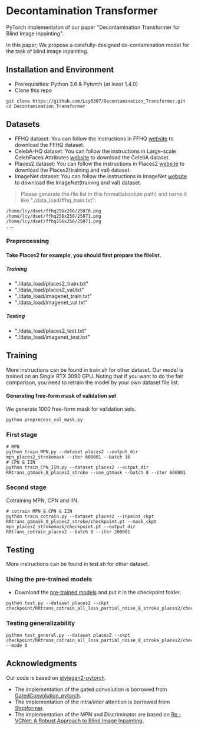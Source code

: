 # Decontamination Transformer
PyTorch implementaton of our paper "Decontamination Transformer for Blind Image Inpainting".

In this paper, We propose a carefully-designed de-contamination model for the task of blind image inpainting.


## Installation and Environment
- Prerequisities: Python 3.6 & Pytorch (at least 1.4.0) 
- Clone this repo
```
git clone https://github.com/Lcy0307/Decontamination_Transformer.git
cd Decontamination_Transformer
```

## Datasets
- FFHQ dataset: You can follow the instructions in FFHQ [website](https://github.com/NVlabs/ffhq-dataset) to download the FFHQ dataset.
- CelebA-HQ dataset: You can follow the instructions in Large-scale CelebFaces Attributes [website](http://mmlab.ie.cuhk.edu.hk/projects/CelebA.html) to download the CelebA dataset.
- Places2 dataset: You can follow the instructions in Places2 [website](http://places2.csail.mit.edu/download.html) to download the Places2(training and val) dataset.
- ImageNet dataset: You can follow the instructions in ImageNet [website](https://www.image-net.org/) to download the ImageNet(training and val) dataset.

> Please generate the file list in this format(absolute path) and name it like "./data_load/ffhq_train.txt":
```
/home/lcy/dset/ffhq256x256/25870.png
/home/lcy/dset/ffhq256x256/25871.png
/home/lcy/dset/ffhq256x256/25871.png
...
```

### Preprocessing
#### Take Places2 for example, you should first prepare the filelist.
##### Training
- "./data_load/places2_train.txt"
- "./data_load/places2_val.txt"
- "./data_load/imagenet_train.txt"
- "./data_load/imagenet_val.txt"
##### Testing
- "./data_load/places2_test.txt"
- "./data_load/imagenet_test.txt"

## Training
More instructions can be found in train.sh for other dataset. Our model is trained on an Single RTX 3090 GPU. Noting that if you want to do the fair comparison, you need to retrain the model by your own dataset file list.
#### Generating free-form mask of validation set
We generate 1000 free-form mask for validation sets.
```
python preprocess_val_mask.py
```

### First stage
```
# MPN
python train_MPN.py --dataset places2 --output_dir mpn_places2_strokemask --iter 600001 --batch 16
# CPN & IIN
python train_CPN_IIN.py --dataset places2 --output_dir RRtrans_gtmask_8_places2_stroke --use_gtmask --batch 8 --iter 600001
```
    
### Second stage
Cotraining MPN, CPN and IIN.
```
# cotrain MPN & CPN & IIN
python train_cotrain.py --dataset places2 --inpaint_ckpt RRtrans_gtmask_8_places2_stroke/checkpoint.pt --mask_ckpt mpn_places2_strokemask/checkpoint.pt --output_dir RRtrans_cotrain_places2 --batch 8 --iter 200001
```

## Testing
More instructions can be found in test.sh for other dataset.
### Using the pre-trained models
- Download the [pre-trained models](https://drive.google.com/drive/folders/17ge5uhZM6QD9i37PUPTpVTLdyMgygVCQ?usp=sharing) and put it in the checkpoint folder.
```
python test.py --dataset places2 --ckpt checkpoint/RRtrans_cotrain_all_loss_partial_noise_8_stroke_places2/checkpoint.pt
```

### Testing generalizability
```
python test_general.py --dataset places2 --ckpt checkpoint/RRtrans_cotrain_all_loss_partial_noise_8_stroke_places2/checkpoint.pt --mode 0
```


## Acknowledgments
Our code is based on [stylegan2-pytorch](https://github.com/rosinality/stylegan2-pytorch).
- The implementation of the gated convolution is borrowed from [GatedConvolution_pytorch](https://github.com/avalonstrel/GatedConvolution_pytorch).
- The implementation of the intra/inter attention is borrowed from [Stripformer](https://github.com/pp00704831/Stripformer).
- The implementation of the MPN and Discriminator are based on [Re - VCNet: A Robust Approach to Blind Image Inpainting](https://github.com/birdortyedi/vcnet-blind-image-inpainting).
